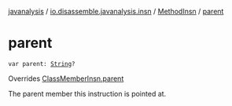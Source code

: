 [javanalysis](../../index.md) / [io.disassemble.javanalysis.insn](../index.md) / [MethodInsn](index.md) / [parent](./parent.md)

# parent

`var parent: `[`String`](https://kotlinlang.org/api/latest/jvm/stdlib/kotlin/-string/index.html)`?`

Overrides [ClassMemberInsn.parent](../-class-member-insn/parent.md)

The parent member this instruction is pointed at.

